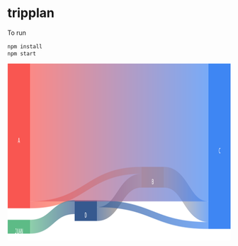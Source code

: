 # tripplan

To run

```
npm install
npm start
```

<img src="./charts/Sankey.svg" alt="SHOULDWORK" height="400px"/>
